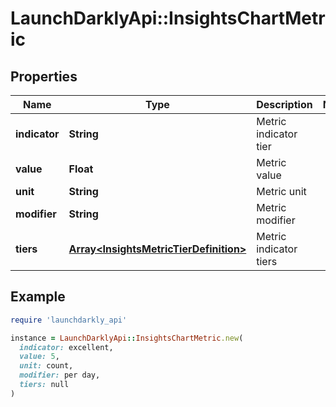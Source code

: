 # LaunchDarklyApi::InsightsChartMetric

## Properties

| Name | Type | Description | Notes |
| ---- | ---- | ----------- | ----- |
| **indicator** | **String** | Metric indicator tier |  |
| **value** | **Float** | Metric value |  |
| **unit** | **String** | Metric unit |  |
| **modifier** | **String** | Metric modifier |  |
| **tiers** | [**Array&lt;InsightsMetricTierDefinition&gt;**](InsightsMetricTierDefinition.md) | Metric indicator tiers |  |

## Example

```ruby
require 'launchdarkly_api'

instance = LaunchDarklyApi::InsightsChartMetric.new(
  indicator: excellent,
  value: 5,
  unit: count,
  modifier: per day,
  tiers: null
)
```

